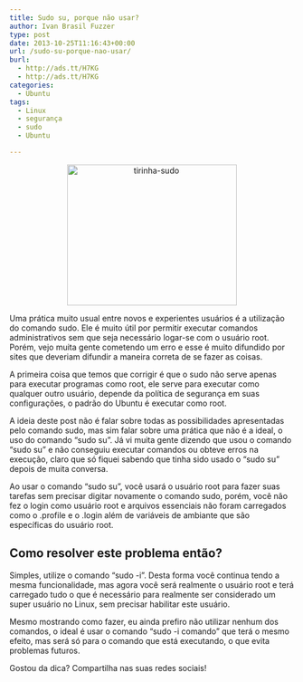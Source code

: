 ```yaml
---
title: Sudo su, porque não usar?
author: Ivan Brasil Fuzzer
type: post
date: 2013-10-25T11:16:43+00:00
url: /sudo-su-porque-nao-usar/
burl:
  - http://ads.tt/H7KG
  - http://ads.tt/H7KG
categories:
  - Ubuntu
tags:
  - Linux
  - segurança
  - sudo
  - Ubuntu

---
```

<p style="text-align: center;">
  <a href="http://www.ubuntero.com.br/wp-content/uploads/2013/10/tirinha-sudo.png"><img class="alignnone size-medium wp-image-6180" alt="tirinha-sudo" src="http://www.ubuntero.com.br/wp-content/uploads/2013/10/tirinha-sudo-300x249.png" width="300" height="249" /></a>
</p>

Uma prática muito usual entre novos e experientes usuários é a utilização do comando sudo. Ele é muito útil por permitir executar comandos administrativos sem que seja necessário logar-se com o usuário root. Porém, vejo muita gente cometendo um erro e esse é muito difundido por sites que deveriam difundir a maneira correta de se fazer as coisas.

A primeira coisa que temos que corrigir é que o sudo não serve apenas para executar programas como root, ele serve para executar como qualquer outro usuário, depende da política de segurança em suas configurações, o padrão do Ubuntu é executar como root.

A ideia deste post não é falar sobre todas as possibilidades apresentadas pelo comando sudo, mas sim falar sobre uma prática que não é a ideal, o uso do comando &#8220;sudo su&#8221;. Já vi muita gente dizendo que usou o comando &#8220;sudo su&#8221; e não conseguiu executar comandos ou obteve erros na execução, claro que só fiquei sabendo que tinha sido usado o &#8220;sudo su&#8221; depois de muita conversa.

Ao usar o comando &#8220;sudo su&#8221;, você usará o usuário root para fazer suas tarefas sem precisar digitar novamente o comando sudo, porém, você não fez o login como usuário root e arquivos essenciais não foram carregados como o .profile e o .login além de variáveis de ambiante que são específicas do usuário root.

## Como resolver este problema então?

Simples, utilize o comando &#8220;sudo -i&#8221;. Desta forma você continua tendo a mesma funcionalidade, mas agora você será realmente o usuário root e terá carregado tudo o que é necessário para realmente ser considerado um super usuário no Linux, sem precisar habilitar este usuário.

Mesmo mostrando como fazer, eu ainda prefiro não utilizar nenhum dos comandos, o ideal é usar o comando &#8220;sudo -i comando&#8221; que terá o mesmo efeito, mas será só para o comando que está executando, o que evita problemas futuros.

Gostou da dica? Compartilha nas suas redes sociais!